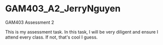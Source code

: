 # GAM403_A2_JerryNguyen
GAM403 Assessment 2

This is my assessment task. In this task, I will be very diligent and ensure I attend every class.
If not, that's cool I guess.
